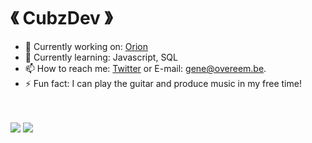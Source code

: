 #  《 CubzDev 》

 - 🔭 Currently working on: [Orion](https://github.com/CubzDev/Orion)
 - 🌱 Currently learning: Javascript, SQL
 - 📫 How to reach me: [Twitter](https://twitter.com/OvereemGene) or E-mail: gene@overeem.be.
 - ⚡ Fun fact: I can play the guitar and produce music in my free time!
<br>
<br>
<img src="https://github-readme-stats.vercel.app/api?username=CubzDev&&show_icons=true&title_color=ffffff&icon_color=bb2acf&text_color=daf7dc&bg_color=151515">
<img src="https://github-readme-stats.vercel.app/api/top-langs/?username=anuraghazra&&show_icons=true&title_color=ffffff&icon_color=bb2acf&text_color=daf7dc&bg_color=151515">
